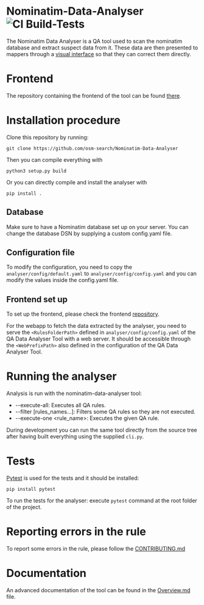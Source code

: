 # Nominatim-Data-Analyser ![CI Build-Tests](https://github.com/osm-search/Nominatim-Data-Analyser/actions/workflows/ci-build-tests.yml/badge.svg)

The Nominatim Data Analyser is a QA tool used to scan the nominatim database and extract
suspect data from it. These data are then presented to mappers through a [visual interface](https://nominatim.org/qa/) so that they can correct them directly.

# Frontend

The repository containing the frontend of the tool can be found [there](https://github.com/osm-search/Nominatim-Data-Analyser-Frontend).

# Installation procedure

Clone this repository by running:

```
git clone https://github.com/osm-search/Nominatim-Data-Analyser
```

Then you can compile everything with

    python3 setup.py build

Or you can directly compile and install the analyser with

    pip install .

## Database

Make sure to have a Nominatim database set up on your server. You can change
the database DSN by supplying a custom config.yaml file.

## Configuration file

To modify the configuration, you need to copy the ```analyser/config/default.yaml``` to ```analyser/config/config.yaml``` and you can modify the values inside the config.yaml file.

## Frontend set up

To set up the frontend, please check the frontend [repository](https://github.com/osm-search/Nominatim-Data-Analyser-Frontend).

For the webapp to fetch the data extracted by the analyser, you need to serve the ```<RulesFolderPath>``` defined in ```analyser/config/config.yaml``` of the QA Data Analyser Tool with a web server. It should be accessible through the ```<WebPrefixPath>``` also defined in the configuration of the QA Data Analyser Tool.
  
# Running the analyser

Analysis is run with the nominatim-data-analyser tool:

* --execute-all: Executes all QA rules.
* --filter [rules_names…]: Filters some QA rules so they are not executed.
* --execute-one <rule_name>: Executes the given QA rule.

During development you can run the same tool directly from the source tree
after having built everything using the supplied `cli.py`.

# Tests

[Pytest](https://docs.pytest.org/en/6.2.x/getting-started.html) is used for the tests and it should be installed:

```
pip install pytest
```

To run the tests for the analyser: execute ```pytest``` command at the root folder of the project.

# Reporting errors in the rule

To report some errors in the rule, please follow the [CONTRIBUTING.md](CONTRIBUTING.md)

# Documentation

An advanced documentation of the tool can be found in the [Overview.md](docs/Overview.md) file.
